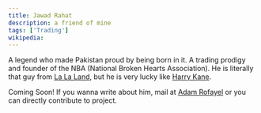 ```yaml
---
title: Jawad Rahat
description: a friend of mine
tags: ['Trading']
wikipedia:
---
```


A legend who made Pakistan proud by being born in it. A trading prodigy and founder of the NBA (National Broken Hearts Association). He is literally that guy from [La La Land](https://en.wikipedia.org/wiki/La_La_Land), but he is very lucky like [Harry Kane](https://en.wikipedia.org/wiki/Harry_Kane).

<div class="py-2"></div>

Coming Soon! If you wanna write about him, mail at [Adam Rofayel](mailto:adamrofayel@gmail.com) or you can directly contribute to project.

<div class="py-2"></div>

<a href="https://github.com/imrofayel/miras"><Icon name="lucide:github" size="28px"></Icon></a>